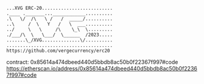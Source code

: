 ```
...XVG ERC-20..........................
.____ ._______...____________..........
.\   \/  /\   \ /   /  _____/..........
..\     /  \   Y   /   \  ___..........
../     \   \     /\    \_\  \.........
./___/\  \   \___/  \______  /2023.....
.......\_/XVG..............\/..........
.......................................
https://github.com/vergecurrency/erc20
```
contract: 0x85614a474dbeed440d5bbdb8ac50b0f22367f997#code
https://etherscan.io/address/0x85614a474dbeed440d5bbdb8ac50b0f22367f997#code
